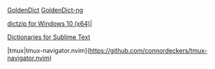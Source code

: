 [GoldenDict](https://github.com/goldendict/goldendict)
[GoldenDict-ng](https://github.com/xiaoyifang/goldendict-ng)

[dictzip for Windows 10 (x64)](https://github.com/KaseyJenkins/dictzip-win64)|

[Dictionaries for Sublime Text](https://github.com/titoBouzout/Dictionaries)

|tmux|tmux-navigator.nvim](https://github.com/connordeckers/tmux-navigator.nvim)